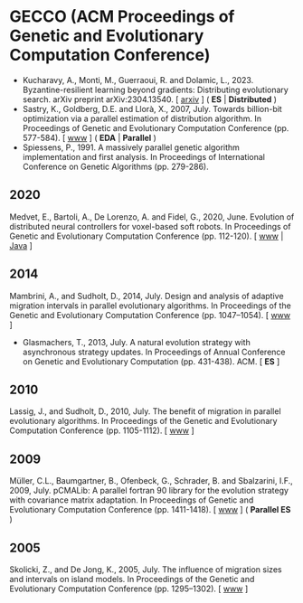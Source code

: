 # GECCO (ACM Proceedings of Genetic and Evolutionary Computation Conference)

* Kucharavy, A., Monti, M., Guerraoui, R. and Dolamic, L., 2023. Byzantine-resilient learning beyond gradients: Distributing evolutionary search. arXiv preprint arXiv:2304.13540. [ [arxiv](https://arxiv.org/abs/2304.13540) ] ( **ES** | **Distributed** )
* Sastry, K., Goldberg, D.E. and Llorà, X., 2007, July. Towards billion-bit optimization via a parallel estimation of distribution algorithm. In Proceedings of Genetic and Evolutionary Computation Conference (pp. 577-584). [ [www](https://dl.acm.org/doi/abs/10.1145/1276958.1277077) ] ( **EDA** | **Parallel** )
* Spiessens, P., 1991. A massively parallel genetic algorithm implementation and first analysis. In Proceedings of International Conference on Genetic Algorithms (pp. 279-286).

## 2020

Medvet, E., Bartoli, A., De Lorenzo, A. and Fidel, G., 2020, June. Evolution of distributed neural controllers for voxel-based soft robots. In Proceedings of Genetic and Evolutionary Computation Conference (pp. 112-120). [ [www](https://dl.acm.org/doi/abs/10.1145/3377930.3390173) | [Java](https://github.com/ericmedvet/HMSRevo) ]

## 2014

Mambrini, A., and Sudholt, D., 2014, July. Design and analysis of adaptive migration intervals in parallel evolutionary algorithms. In Proceedings of the Genetic and Evolutionary Computation Conference (pp. 1047–1054). [ [www](https://dl.acm.org/doi/10.1145/2576768.2598347) ]

* Glasmachers, T., 2013, July. A natural evolution strategy with asynchronous strategy updates. In Proceedings of Annual Conference on Genetic and Evolutionary Computation (pp. 431-438). ACM. [ **ES** ]

## 2010

Lassig, J., and Sudholt, D., 2010, July. The benefit of migration in parallel evolutionary algorithms. In Proceedings of the Genetic and Evolutionary Computation Conference (pp. 1105-1112). [ [www](https://dl.acm.org/doi/10.1145/1830483.1830687) ]

## 2009

Müller, C.L., Baumgartner, B., Ofenbeck, G., Schrader, B. and Sbalzarini, I.F., 2009, July. pCMALib: A parallel fortran 90 library for the evolution strategy with covariance matrix adaptation. In Proceedings of Genetic and Evolutionary Computation Conference (pp. 1411-1418). [ [www](https://dl.acm.org/doi/abs/10.1145/1569901.1570090) ] ( **Parallel ES** )

## 2005

Skolicki, Z., and De Jong, K., 2005, July. The influence of migration sizes and intervals on island models. In Proceedings of the Genetic and Evolutionary Computation Conference (pp. 1295–1302). [ [www](https://dl.acm.org/doi/10.1145/1068009.1068219) ]
